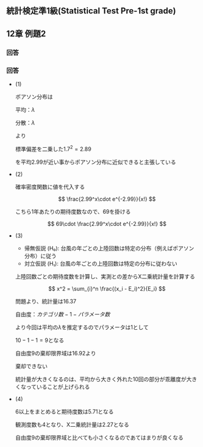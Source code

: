 ## 統計検定準1級(Statistical Test Pre-1st grade)
## 12章 例題2
### 回答
### 回答

- (1)
    
    ポアソン分布は
    
    平均：$\lambda$
    
    分散：$\lambda$
    
    より
    
    標準偏差を二乗した$1.7^2 = 2.89$
    
    を平均2.99が近い事からポアソン分布に近似できると主張している
    
- (2)
    
    確率密度関数に値を代入する
    
    $$
    \frac{2.99^x\cdot e^{-2.99}}{x!}
    $$
    
    こちら1年あたりの期待度数なので、69を掛ける
    
    $$
    69\cdot \frac{2.99^x\cdot e^{-2.99}}{x!}
    $$
    
- (3)
    - 帰無仮説 (H₀): 台風の年ごとの上陸回数は特定の分布（例えばポアソン分布）に従う
    - 対立仮説 (H₁): 台風の年ごとの上陸回数は特定の分布に従わない
    
    上陸回数ごとの期待度数を計算し、実測との差からΧ二乗統計量を計算する
    
    $$
    x^2 = \sum_{i}^n \frac{(x_i - E_i)^2}{E_i}
    $$
    
    問題より、統計量は16.37
    
    自由度：$カテゴリ数- 1- パラメータ数$
    
    より今回は平均の$\lambda$を推定するのでパラメータは1として
    
    $10-1-1 = 9$となる
    
    自由度9の棄却限界域は16.92より
    
    棄却できない
    
    統計量が大きくなるのは、平均から大きく外れた10回の部分が乖離度が大きくなっていることが上げられる
    
- (4)
    
    6以上をまとめると期待度数は5.71となる
    
    観測度数も4となり、Χ二乗統計量は2.27となる
    
    自由度9の棄却限界域と比べても小さくなるのであてはまりが良くなる